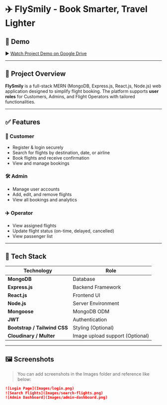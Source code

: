 # ✈️ FlySmily - Book Smarter, Travel Lighter

## 🔗 Demo
▶️ [Watch Project Demo on Google Drive](https://drive.google.com/file/d/1_A2jGVhcZXmjomic0ts-w1IdkbxrvQwL/view?usp=sharing)

---

## 📌 Project Overview
**FlySmily** is a full-stack MERN (MongoDB, Express.js, React.js, Node.js) web application designed to simplify flight booking. The platform supports **user roles** for Customers, Admins, and Flight Operators with tailored functionalities.

---

## ✅ Features

### 👤 Customer
- Register & login securely
- Search for flights by destination, date, or airline
- Book flights and receive confirmation
- View and manage bookings

### 🛠️ Admin
- Manage user accounts
- Add, edit, and remove flights
- View all bookings and analytics

### ✈️ Operator
- View assigned flights
- Update flight status (on-time, delayed, cancelled)
- View passenger list

---

## 🧩 Tech Stack

| Technology | Role |
|------------|------|
| **MongoDB** | Database |
| **Express.js** | Backend Framework |
| **React.js** | Frontend UI |
| **Node.js** | Server Environment |
| **Mongoose** | MongoDB ODM |
| **JWT** | Authentication |
| **Bootstrap / Tailwind CSS** | Styling (Optional) |
| **Cloudinary / Multer** | Image upload support (Optional) |

---

## 🖼️ Screenshots

> You can add screenshots in the Images folder and reference like below:
```md
![Login Page](Images/login.png)
![Search Flights](Images/search-flights.png)
![Admin Dashboard](Images/admin-dashboard.png)
